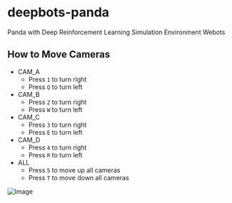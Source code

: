 # deepbots-panda
Panda with Deep Reinforcement Learning Simulation Environment Webots
## How to Move Cameras
* CAM_A
  * Press <code>1</code> to turn right
  * Press <code>Q</code> to turn left
* CAM_B
  * Press <code>2</code> to turn right
  * Press <code>W</code> to turn left
* CAM_C
  * Press <code>3</code> to turn right
  * Press <code>E</code> to turn left
* CAM_D
  * Press <code>4</code> to turn right
  * Press <code>R</code> to turn left
* ALL
  * Press <code>5</code> to move up all cameras
  * Press <code>T</code> to move down all cameras

![Image](https://github.com/CT-Lab/deepbots-panda/blob/Camera/20201112_005123.gif)
